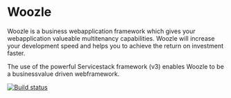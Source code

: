 Woozle
======

Woozle is a business webapplication framework which gives your webapplication valueable multitenancy capabilities. 
Woozle will increase your development speed and helps you to achieve the return on investment faster.

The use of the powerful Servicestack framework (v3) enables Woozle to be a businessvalue driven webframework.

[![Build status](https://ci.appveyor.com/api/projects/status?id=ffyuxjq26xw724u0)](https://ci.appveyor.com/project/woozle-core)
